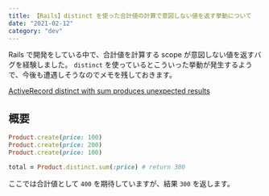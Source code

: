 ```yaml
---
title: 【Rails】distinct を使った合計値の計算で意図しない値を返す挙動について
date: "2021-02-12"
category: "dev"
---
```


Rails で開発をしている中で、合計値を計算する scope が意図しない値を返すバグを経験しました。
`distinct` を使っているとこういった挙動が発生するようで、今後も遭遇しそうなのでメモを残しておきます。

[ActiveRecord distinct with sum produces unexpected results](https://github.com/rails/rails/issues/33082)

## 概要

```rb
Product.create(price: 100)
Product.create(price: 200)
Product.create(price: 100)

total = Product.distinct.sum(:price) # return 300
```

ここでは合計値として `400` を期待していますが、結果 `300` を返します。
